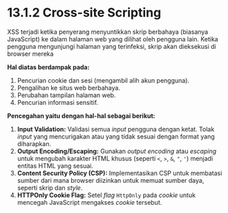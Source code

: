 # 13.1.2 Cross-site Scripting

XSS terjadi ketika penyerang menyuntikkan skrip berbahaya (biasanya JavaScript) ke dalam halaman web yang dilihat oleh pengguna lain. Ketika pengguna mengunjungi halaman yang terinfeksi, skrip akan dieksekusi di browser mereka

**Hal diatas berdampak pada:**

1. Pencurian cookie dan sesi (mengambil alih akun pengguna).
2. Pengalihan ke situs web berbahaya.
3. Perubahan tampilan halaman web.
4. Pencurian informasi sensitif.

**Pencegahan yaitu dengan hal-hal sebagai berikut:**

1. **Input Validation:** Validasi semua *input* pengguna dengan ketat. Tolak *input* yang mencurigakan atau yang tidak sesuai dengan format yang diharapkan.
2. **Output Encoding/Escaping:** Gunakan *output encoding* atau *escaping* untuk mengubah karakter HTML khusus (seperti `<`, `>`, `&`, `"`, `'`) menjadi entitas HTML yang sesuai. 
3. **Content Security Policy (CSP):** Implementasikan CSP untuk membatasi sumber dari mana browser diizinkan untuk memuat sumber daya, seperti skrip dan *style*.
4. **HTTPOnly Cookie Flag:** Setel *flag* `HttpOnly` pada *cookie* untuk mencegah JavaScript mengakses *cookie* tersebut.
